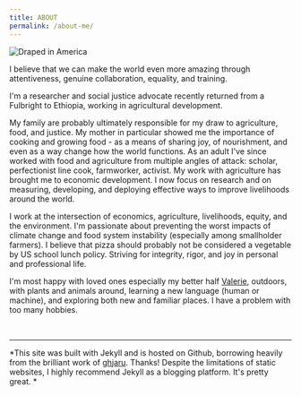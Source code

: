 ```yaml
---
title: ABOUT
permalink: /about-me/
---
```


<p> <img src={{ teamtvblogs.github.io }}/assets/img/flag.jpg alt = "Draped in America"></p>

<p>I believe that we can make the world even more amazing through attentiveness, genuine collaboration, equality, and training.</p>

<p>I'm a researcher and social justice advocate recently returned from a Fulbright to Ethiopia, working in agricultural development.</p>

<p>My family are probably ultimately responsible for my draw to agriculture, food, and justice. My mother in particular showed me the importance of cooking and growing food - as a means of sharing joy, of nourishment, and even as a way change how the world functions. As an adult I've since worked with food and agriculture from multiple angles of attack: scholar, perfectionist line cook, farmworker, activist. My work with agriculture has brought me to economic development. I now focus on research and on measuring, developing, and deploying effective ways to improve livelihoods around the world.<p>

<p>I work at the intersection of economics, agriculture, livelihoods, equity, and the environment. I'm passionate about preventing the worst impacts of climate change and food system instability (especially among smallholder farmers). I believe that pizza should probably not be considered a vegetable by US school lunch policy. Striving for integrity, rigor, and joy in personal and professional life.</p>

<p>I'm most happy with loved ones especially my better half <a href="http://mighti.co">Valerie</a>, outdoors, with plants and animals around, learning a new language (human or machine), and exploring both new and familiar places. I have a problem with too many hobbies.</p>  
<br>

<hr>
<p>*This site was built with Jekyll and is hosted on Github, borrowing heavily from the brilliant work of <a href=http://github.com/gfjaru/Kiko>ghjaru</a>. Thanks! Despite the limitations of static websites, I highly recommend Jekyll as a blogging platform. It's pretty great. *</p>
